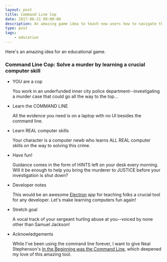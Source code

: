 ```yaml
---
layout: post
title: Command Line Cop
date: 2017-06-21 09:00:00
description: An amazing game idea to teach new users how to navigate the command line.
type: post
tags:
    - education
---
```


Here's an amazing idea for an educational game.

### Command Line Cop: Solve a murder by learning a crucial computer skill

+ YOU are a cop

    You work in an underfunded inner city police department--investigating a murder case that could go all the way to the top...

+ Learn the COMMAND LINE

    All the evidence you need is on a laptop with no UI besides the command line.

+ Learn REAL computer skills

    Your character is a computer newb who learns ALL REAL computer skills on the way to solving this crime.

+ Have fun!

    Guidance comes in the form of HINTS left on your desk every morning. Will it be enough to help you bring the murderer to JUSTICE before your investigation is shut down?

+ Developer notes

    This would be an awesome [Electron](https://github.com/electron/electron) app for teaching folks a crucial tool for any developer. Let's make learning computers fun again!

+ Stretch goal

    A vocal track of your sergeant hurling abuse at you--voiced by none other than Samuel Jackson!

+ Acknowledgements

    While I've been using the command line forever, I want to give Neal Stephenson's [In the Beginning was the Command Line](http://www.cryptonomicon.com/beginning.html), which deepened my love of this amazing tool.
